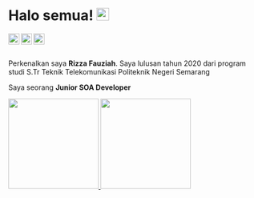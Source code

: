 # Halo semua! <img src="https://media.giphy.com/media/hvRJCLFzcasrR4ia7z/giphy.gif" width="25px">
<a href="https://twitter.com/rzzfzh">
  <img align="left" alt="Rizza Fauziah's twitter | Twitter" width="22px" src="https://raw.githubusercontent.com/peterthehan/peterthehan/master/assets/twitter.svg" />
</a>
<a href="https://www.linkedin.com/in/rizza-fauziah-541a1b133">
  <img align="left" alt="Rizza's LinkedIN" width="22px" src="https://raw.githubusercontent.com/peterthehan/peterthehan/master/assets/linkedin.svg" />
</a>
<a href="https://www.instagram.com/rizza_fauziah">
  <img align="left" alt="Rizza's Instagram" width="22px" src="https://hashtagpirate.com/news/wp-content/uploads/2018/06/instagramLogoPNG.png" />
</a>
<br><br><br>
Perkenalkan saya <b>Rizza Fauziah</b>. Saya lulusan tahun 2020 dari program studi S.Tr Teknik Telekomunikasi Politeknik Negeri Semarang


Saya seorang **Junior SOA Developer**
<p align="left">
<a href="https://github.com/gilangadhan">
  <img height="180em" src="https://github-readme-stats-eight-theta.vercel.app/api?username=gilangadhan&show_icons=true&theme=algolia&include_all_commits=true&count_private=true"/>
  <img height="180em" src="https://github-readme-stats-eight-theta.vercel.app/api/top-langs/?username=gilangadhan&layout=compact&langs_count=8&theme=algolia"/>
</a>
</p>
